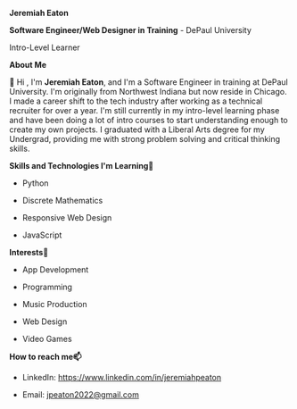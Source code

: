 **Jeremiah Eaton**

**Software Engineer/Web Designer in Training** -
DePaul University

Intro-Level Learner

**About Me**

👋 Hi , I'm **Jeremiah Eaton**, and I'm a Software Engineer in training at DePaul University. I'm originally from Northwest Indiana but now reside in Chicago. I made a career shift to the tech industry after working as a technical recruiter for over a year. I'm still currently in my intro-level learning phase and have been doing a lot of intro courses to start understanding enough to create my own projects. I graduated with a Liberal Arts degree for my Undergrad, providing me with strong problem solving and critical thinking skills.

**Skills and Technologies I'm Learning🌱**

- Python

- Discrete Mathematics

- Responsive Web Design

- JavaScript

**Interests👀**

- App Development

- Programming

- Music Production

- Web Design

- Video Games

**How to reach me📫**
  
- LinkedIn: https://www.linkedin.com/in/jeremiahpeaton
  
- Email: jpeaton2022@gmail.com

<!---
jpeaton/jpeaton is a ✨ special ✨ repository because its `README.md` (this file) appears on your GitHub profile.
You can click the Preview link to take a look at your changes.
--->
